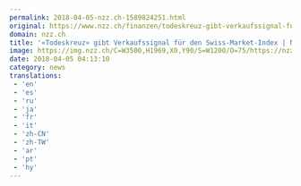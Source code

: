 ```yaml
---
permalink: 2018-04-05-nzz.ch-1589824251.html
original: https://www.nzz.ch/finanzen/todeskreuz-gibt-verkaufssignal-fuer-den-swiss-market-index-ld.1371468
domain: nzz.ch
title: '«Todeskreuz» gibt Verkaufssignal für den Swiss-Market-Index | NZZ'
image: https://img.nzz.ch/C=W3500,H1969,X0,Y90/S=W1200/O=75/https://nzz-img.s3.amazonaws.com/2018/4/4/df31b793-2500-4439-acb2-d9b90176511c.jpeg
date: 2018-04-05 04:13:10
category: news
translations: 
 - 'en'
 - 'es'
 - 'ru'
 - 'ja'
 - 'fr'
 - 'it'
 - 'zh-CN'
 - 'zh-TW'
 - 'ar'
 - 'pt'
 - 'hy'
---
```


